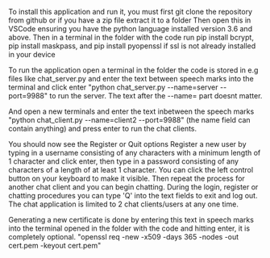 To install this application and run it, you must first git clone the repository from github or if you have a zip file extract it to a folder
Then open this in VSCode ensuring you have the python language installed version 3.6 and above.
Then in a terminal in the folder with the code run pip install bcrypt, pip install maskpass, and pip install pyopenssl if ssl is not already installed in your device

To run the application open a terminal in the folder the code is stored in e.g files like chat_server.py and enter the text between speech marks into the terminal and click enter "python chat_server.py --name=server --port=9988" to run the server. The text after the --name= part doesnt matter.

And open a new terminals and enter the text inbetween the speech marks "python chat_client.py --name=client2 --port=9988" (the name field can contain anything) and press enter to run the chat clients. 

You should now see the Register or Quit options Register a new user by typing in a username consisting of any characters with a minimum length of 1 character and click enter, then type in a password consisting of any characters of a length of at least 1 character. You can click the left control button on your keyboard to make it visible. Then repeat the process for another chat client and you can begin chatting. During the login, register or chatting procedures you can type 'Q' into the text fields to exit and log out. The chat application is limited to 2 chat clients/users at any one time.

Generating a new certificate is done by entering this text in speech marks into the terminal opened in the folder with the code and hitting enter, it is completely optional. 
"openssl req -new -x509 -days 365 -nodes -out cert.pem -keyout cert.pem"